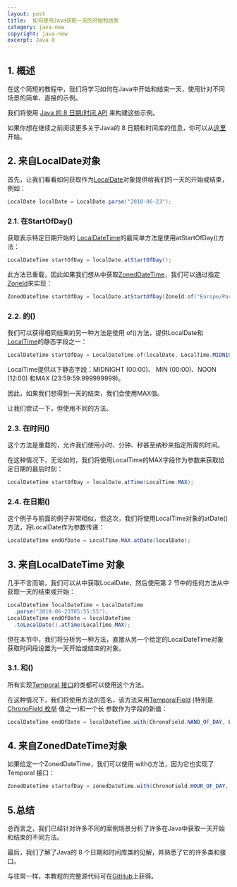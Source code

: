 ```yaml
---
layout: post
title:  如何使用Java获取一天的开始和结束
category: java-new
copyright: java-new
excerpt: Java 8
---
```


## 1. 概述

在这个简短的教程中，我们将学习如何在Java中开始和结束一天，使用针对不同场景的简单、直接的示例。

我们将使用 [Java 的 8 日期/时间 API](http://www.oracle.com/technetwork/articles/java/jf14-date-time-2125367.html) 来构建这些示例。

如果你想在继续之前阅读更多关于Java的 8 日期和时间库的信息，你可以从[这里](https://www.baeldung.com/java-8-date-time-intro)开始。

## 2. 来自LocalDate对象

首先，让我们看看如何获取作为[LocalDate](https://docs.oracle.com/en/java/javase/11/docs/api/java.base/java/time/LocalDate.html)对象提供给我们的一天的开始或结束，例如：

```java
LocalDate localDate = LocalDate.parse("2018-06-23");
```

### 2.1. 在StartOfDay()

获取表示特定日期开始的 [LocalDateTime](https://docs.oracle.com/en/java/javase/11/docs/api/java.base/java/time/LocalDateTime.html)的最简单方法是使用atStartOfDay()方法：

```java
LocalDateTime startOfDay = localDate.atStartOfDay();
```

此方法已重载，因此如果我们想从中获取[ZonedDateTime](https://docs.oracle.com/en/java/javase/11/docs/api/java.base/java/time/ZonedDateTime.html)，我们可以通过指定[ZoneId](https://docs.oracle.com/en/java/javase/11/docs/api/java.base/java/time/ZoneId.html)来实现：

```java
ZonedDateTime startOfDay = localDate.atStartOfDay(ZoneId.of("Europe/Paris"));
```

### 2.2. 的()

我们可以获得相同结果的另一种方法是使用 of()方法，提供LocalDate和[LocalTime](https://docs.oracle.com/en/java/javase/11/docs/api/java.base/java/time/LocalTime.html)的静态字段之一：

```java
LocalDateTime startOfDay = LocalDateTime.of(localDate, LocalTime.MIDNIGHT);
```

LocalTime提供以下静态字段：MIDNIGHT (00:00)、 MIN (00:00)、NOON (12:00) 和MAX (23:59:59.999999999)。

因此，如果我们想得到一天的结束，我们会使用MAX值。

让我们尝试一下，但使用不同的方法。

### 2.3. 在时间()

这个方法是重载的，允许我们使用小时、分钟、秒甚至纳秒来指定所需的时间。

在这种情况下，无论如何，我们将使用LocalTime的MAX字段作为参数来获取给定日期的最后时刻：

```java
LocalDateTime startOfDay = localDate.atTime(LocalTime.MAX);
```

### 2.4. 在日期()

这个例子与前面的例子非常相似，但这次，我们将使用LocalTime对象的atDate()方法，将LocalDate作为参数传递：

```java
LocalDateTime endOfDate = LocalTime.MAX.atDate(localDate);
```

## 3. 来自LocalDateTime 对象

几乎不言而喻，我们可以从中获取LocalDate，然后使用第 2 节中的任何方法从中获取一天的结束或开始：

```java
LocalDateTime localDateTime = LocalDateTime
  .parse("2018-06-23T05:55:55");
LocalDateTime endOfDate = localDateTime
  .toLocalDate().atTime(LocalTime.MAX);
```

但在本节中，我们将分析另一种方法，直接从另一个给定的LocalDateTime对象获取时间段设置为一天开始或结束的对象。

### 3.1. 和()

所有实现[Temporal 接口](https://docs.oracle.com/en/java/javase/11/docs/api/java.base/java/time/temporal/Temporal.html)的类都可以使用这个方法。

在这种情况下，我们将使用方法的签名，该方法采用[TemporalField](https://docs.oracle.com/en/java/javase/11/docs/api/java.base/java/time/temporal/TemporalField.html) (特别是[ChronoField 枚举](https://docs.oracle.com/en/java/javase/11/docs/api/java.base/java/time/temporal/ChronoField.html) 值之一)和一个长 参数作为字段的新值：

```java
LocalDateTime endOfDate = localDateTime.with(ChronoField.NANO_OF_DAY, LocalTime.MAX.toNanoOfDay());
```

## 4. 来自ZonedDateTime对象

如果给定一个ZonedDateTime，我们可以使用 with()方法，因为它也实现了Temporal 接口：

```java
ZonedDateTime startofDay = zonedDateTime.with(ChronoField.HOUR_OF_DAY, 0);
```

## 5.总结

总而言之，我们已经针对许多不同的案例场景分析了许多在Java中获取一天开始和结束的不同方法。

最后，我们了解了Java的 8 个日期和时间库类的见解，并熟悉了它的许多类和接口。

与往常一样，本教程的完整源代码可在[GitHub](https://github.com/tuyucheng7/taketoday-tutorial4j/tree/master/java-core-modules/java-8-datetime-1)上获得。